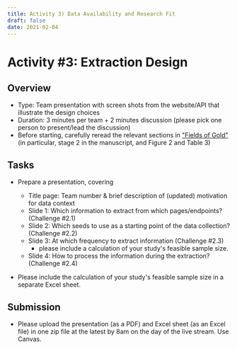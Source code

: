 ```yaml
---
title: Activity 3) Data Availability and Research Fit
draft: false
date: 2021-02-04
---
```


# Activity #3: Extraction Design

## Overview
- Type: Team presentation with screen shots from the website/API that illustrate the design choices
- Duration: 3 minutes per team + 2 minutes discussion (please pick one person to present/lead the discussion)
- Before starting, carefully reread the relevant sections in ["Fields of Gold"](https://papers.ssrn.com/sol3/papers.cfm?abstract_id=3820666) (in particular, stage 2 in the manuscript, and Figure 2 and Table 3)

## Tasks

- Prepare a presentation, covering
    - Title page: Team number & brief description of (updated) motivation for data context
    - Slide 1: Which information to extract from which pages/endpoints? (Challenge #2.1)
    - Slide 2: Which seeds to use as a starting point of the data collection? (Challenge #2.2)
    - Slide 3: At which frequency to extract information (Challenge #2.3)
        - please include a calculation of your study's feasible sample size.
    - Slide 4: How to process the information during the extraction? (Challenge #2.4)

- Please include the calculation of your study's feasible sample size in a separate Excel sheet.

## Submission

- Please upload the presentation (as a PDF) and Excel sheet (as an Excel file) in one zip file at the latest by 8am on the day of the live stream. Use Canvas.
